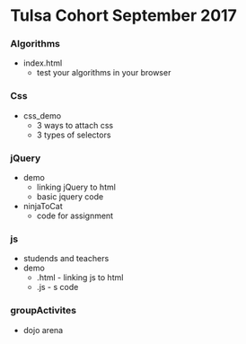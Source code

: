 # Tulsa Cohort September 2017
### Algorithms
* index.html
  * test your algorithms in your browser
### Css
* css_demo
  * 3 ways to attach css
  * 3 types of selectors
### jQuery
* demo
  * linking jQuery to html
  * basic jquery code
* ninjaToCat
  * code for assignment
### js
* studends and teachers
* demo
  * .html - linking js to html
  * .js - s code
### groupActivites
* dojo arena
